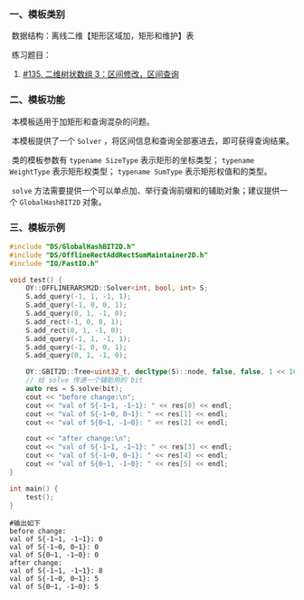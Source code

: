### 一、模板类别

​	数据结构：离线二维【矩形区域加，矩形和维护】表

​	练习题目：

1. [#135. 二维树状数组 3：区间修改，区间查询](https://loj.ac/p/135)


### 二、模板功能

​		本模板适用于加矩形和查询混杂的问题。

​		本模板提供了一个 `Solver` ，将区间信息和查询全部塞进去，即可获得查询结果。

​		类的模板参数有 `typename SizeType` 表示矩形的坐标类型； `typename WeightType` 表示矩形权类型； `typename SumType` 表示矩形权值和的类型。

​		 `solve` 方法需要提供一个可以单点加、举行查询前缀和的辅助对象；建议提供一个 `GlobalHashBIT2D` 对象。

### 三、模板示例

```c++
#include "DS/GlobalHashBIT2D.h"
#include "DS/OfflineRectAddRectSumMaintainer2D.h"
#include "IO/FastIO.h"

void test() {
    OY::OFFLINERARSM2D::Solver<int, bool, int> S;
    S.add_query(-1, 1, -1, 1);
    S.add_query(-1, 0, 0, 1);
    S.add_query(0, 1, -1, 0);
    S.add_rect(-1, 0, 0, 1);
    S.add_rect(0, 1, -1, 0);
    S.add_query(-1, 1, -1, 1);
    S.add_query(-1, 0, 0, 1);
    S.add_query(0, 1, -1, 0);

    OY::GBIT2D::Tree<uint32_t, decltype(S)::node, false, false, 1 << 10> bit{};
    // 给 solve 传递一个辅助用的 bit
    auto res = S.solve(bit);
    cout << "before change:\n";
    cout << "val of S{-1~1, -1~1}: " << res[0] << endl;
    cout << "val of S{-1~0, 0~1}: " << res[1] << endl;
    cout << "val of S{0~1, -1~0}: " << res[2] << endl;

    cout << "after change:\n";
    cout << "val of S{-1~1, -1~1}: " << res[3] << endl;
    cout << "val of S{-1~0, 0~1}: " << res[4] << endl;
    cout << "val of S{0~1, -1~0}: " << res[5] << endl;
}

int main() {
    test();
}
```

```
#输出如下
before change:
val of S{-1~1, -1~1}: 0
val of S{-1~0, 0~1}: 0
val of S{0~1, -1~0}: 0
after change:
val of S{-1~1, -1~1}: 8
val of S{-1~0, 0~1}: 5
val of S{0~1, -1~0}: 5

```

